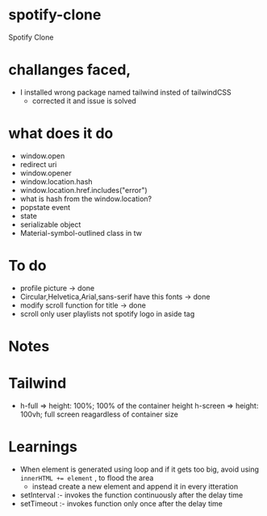 # spotify-clone
Spotify Clone

# challanges faced,
- I installed wrong package named tailwind insted of tailwindCSS
  - corrected it and issue is solved

# what does it do
- window.open
- redirect uri
- window.opener
- window.location.hash
- window.location.href.includes("error")
- what is hash from the window.location?
- popstate event
- state
- serializable object
- Material-symbol-outlined class in tw

# To do
- profile picture -> done
- Circular,Helvetica,Arial,sans-serif have this fonts -> done
- modify scroll function for title -> done
- scroll only user playlists not spotify logo in aside tag

# Notes
  # Tailwind
  - h-full	=> height: 100%; 100% of the container height
    h-screen	=> height: 100vh; full screen reagardless of container size

# Learnings
- When element is generated using loop and if it gets too big, avoid using `innerHTML += element` , to flood the area
  - instead create a new element and append it in every itteration
- setInterval :- invokes the function continuously after the delay time
- setTimeout :- invokes function only once after the delay time 
